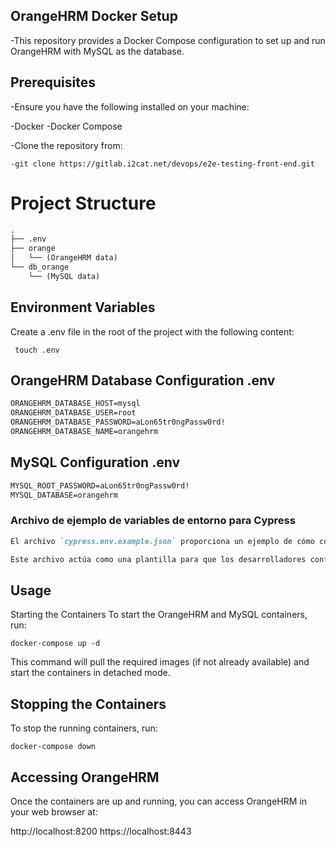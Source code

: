 ## OrangeHRM Docker Setup
-This repository provides a Docker Compose configuration to set up and run OrangeHRM with MySQL as the database.

## Prerequisites
-Ensure you have the following installed on your machine:

-Docker
-Docker Compose

-Clone the repository from:

```console
-git clone https://gitlab.i2cat.net/devops/e2e-testing-front-end.git

```
# Project Structure
```markdown
.
├── .env
├── orange
│   └── (OrangeHRM data)
└── db_orange
    └── (MySQL data)
```

## Environment Variables
Create a .env file in the root of the project with the following content:

```console
 touch .env
```

## OrangeHRM Database Configuration .env

```markdown
ORANGEHRM_DATABASE_HOST=mysql
ORANGEHRM_DATABASE_USER=root
ORANGEHRM_DATABASE_PASSWORD=aLon65tr0ngPassw0rd!
ORANGEHRM_DATABASE_NAME=orangehrm

```

## MySQL Configuration .env

```markdown
MYSQL_ROOT_PASSWORD=aLon65tr0ngPassw0rd!
MYSQL_DATABASE=orangehrm
```

### Archivo de ejemplo de variables de entorno para Cypress

```markdown
El archivo `cypress.env.example.json` proporciona un ejemplo de cómo configurar las variables de entorno necesarias para ejecutar tus pruebas en Cypress. Es importante **no** incluir información sensible, como contraseñas reales, en este archivo.

Este archivo actúa como una plantilla para que los desarrolladores configuren sus propias variables de entorno locales. Debes copiar este archivo y renombrarlo como `cypress.env.json` para que Cypress pueda leerlo durante la ejecución de las pruebas.
```

## Usage
Starting the Containers
To start the OrangeHRM and MySQL containers, run:


```console
docker-compose up -d
```
This command will pull the required images (if not already available) and start the containers in detached mode.

## Stopping the Containers
To stop the running containers, run:


```console
docker-compose down
```

## Accessing OrangeHRM
Once the containers are up and running, you can access OrangeHRM in your web browser at:

http://localhost:8200
https://localhost:8443